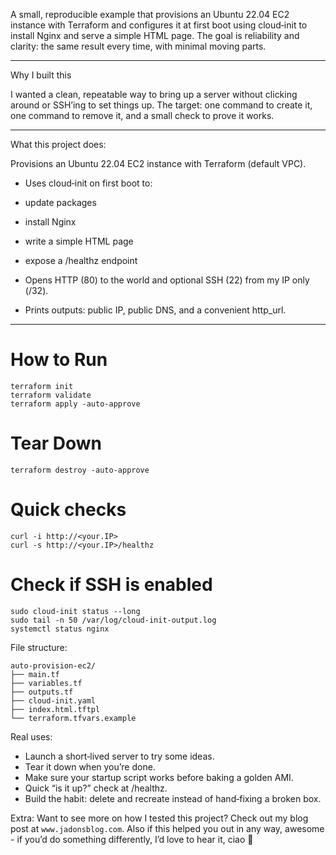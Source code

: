 A small, reproducible example that provisions an Ubuntu 22.04 EC2 instance with Terraform and configures it at first boot using cloud‑init to install Nginx and serve a simple HTML page. The goal is reliability and clarity: the same result every time, with minimal moving parts.

---

Why I built this

I wanted a clean, repeatable way to bring up a server without clicking around or SSH’ing to set things up. The target: one command to create it, one command to remove it, and a small check to prove it works.

---

What this project does:

Provisions an Ubuntu 22.04 EC2 instance with Terraform (default VPC).

- Uses cloud‑init on first boot to:

- update packages

- install Nginx

- write a simple HTML page

- expose a /healthz endpoint

- Opens HTTP (80) to the world and optional SSH (22) from my IP only (/32).

- Prints outputs: public IP, public DNS, and a convenient http_url.

---

# How to Run
```
terraform init
terraform validate
terraform apply -auto-approve
```
# Tear Down
```
terraform destroy -auto-approve
```

# Quick checks 
```
curl -i http://<your.IP>  
curl -s http://<your.IP>/healthz
```

# Check if SSH is enabled
```
sudo cloud-init status --long
sudo tail -n 50 /var/log/cloud-init-output.log
systemctl status nginx
```

File structure:
```
auto-provision-ec2/
├── main.tf
├── variables.tf
├── outputs.tf
├── cloud-init.yaml
├── index.html.tftpl
└── terraform.tfvars.example
```

Real uses:

- Launch a short‑lived server to try some ideas. 
- Tear it down when you’re done.
- Make sure your startup script works before baking a golden AMI.
- Quick “is it up?” check at /healthz.
- Build the habit: delete and recreate instead of hand‑fixing a broken box.

Extra:
Want to see more on how I tested this project? Check out my blog post at `www.jadonsblog.com`. Also if this helped you out in any way, awesome - if you’d do something differently, I’d love to hear it, ciao 👋
